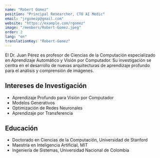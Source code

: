 ```yaml
---
name: "Robert Gomez"
position: "Principal Researcher, CTO AI Medic"
email: "jrgomezp@gmail.com"
website: "https://example.com/rgomez"
image: "/members/Robert-Gomez.jpeg"
order: 2
lang: "en"
translationKey: "Robert-Gomez"
---
```


El Dr. Juan Pérez es profesor de Ciencias de la Computación especializado en Aprendizaje Automático y Visión por Computador. Su investigación se centra en el desarrollo de nuevas arquitecturas de aprendizaje profundo para el análisis y comprensión de imágenes.

## Intereses de Investigación
- Aprendizaje Profundo para Visión por Computador
- Modelos Generativos
- Optimización de Redes Neuronales
- Aprendizaje por Transferencia

## Educación
- Doctorado en Ciencias de la Computación, Universidad de Stanford
- Maestría en Inteligencia Artificial, MIT
- Ingeniería de Sistemas, Universidad Nacional de Colombia
